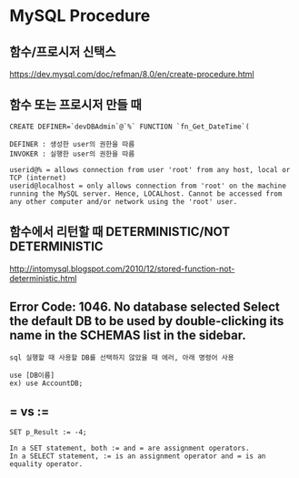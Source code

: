 # MySQL Procedure

## 함수/프로시저 신택스
<https://dev.mysql.com/doc/refman/8.0/en/create-procedure.html>

## 함수 또는 프로시저 만들 때 

    CREATE DEFINER=`devDBAdmin`@`%` FUNCTION `fn_Get_DateTime`(

    DEFINER : 생성한 user의 권한을 따름
    INVOKER : 실행한 user의 권한을 따름

    userid@% = allows connection from user 'root' from any host, local or TCP (internet)
    userid@localhost = only allows connection from 'root' on the machine running the MySQL server. Hence, LOCALhost. Cannot be accessed from any other computer and/or network using the 'root' user.

## 함수에서 리턴할 때 DETERMINISTIC/NOT DETERMINISTIC
http://intomysql.blogspot.com/2010/12/stored-function-not-deterministic.html

## Error Code: 1046. No database selected Select the default DB to be used by double-clicking its name in the SCHEMAS list in the sidebar.

    sql 실행할 때 사용할 DB를 선택하지 않았을 때 에러, 아래 명령어 사용

    use [DB이름]
    ex) use AccountDB;

## = vs :=
    SET p_Result := -4;

    In a SET statement, both := and = are assignment operators.
    In a SELECT statement, := is an assignment operator and = is an equality operator.
